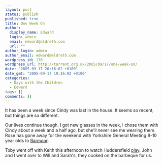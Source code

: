 ```yaml
---
layout: post
status: publish
published: true
title: One Week On
author:
  display_name: Edward
  login: admin
  email: edward@aldreth.com
  url: ""
author_login: admin
author_email: edward@aldreth.com
wordpress_id: 170
wordpress_url: http://tarrant.org.uk/2005/09/17/one-week-on/
date: "2005-09-17 20:16:02 +0100"
date_gmt: "2005-09-17 19:16:02 +0100"
categories:
  - Days with the Children
  - Edward
tags: []
comments: []
---
```


It has been a week since Cindy was last in the house. It seems so
recent, but things are so different.

Our lives continue though. I got new glasses in the week, I chose them
with Cindy about a week and a half ago, but she\'ll never see me wearing
them. Rose has gone away for the weekend with Yorkshire General Meeting
8-10 year olds to [Barmoor][1].

Toby went off with Keith this afternoon to watch Huddersfield [play][2].
John and I went over to Will and Sarah\'s, they cooked on the barbeque
for us.



[1]: https://www.barmoor.org.uk/
[2]: https://news.bbc.co.uk/sport1/hi/football/eng_div_2/4232488.stm
